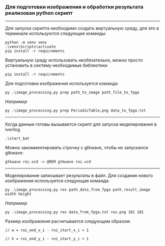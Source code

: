### <b>Для подготовки изображения и обработки результата реализован python скрипт</b>
___
Для запуска скрипта необходимо создать виртуальную среду, для это в терминале используются следующие команды: 
```
python -m venv venv
.\venv\Scripts\activate
pip install -r requirements
```
Виртуальную среду использовать необязательно, можно просто установить в систему необходимые библиотеки

```
pip install -r requirements
```

Для подготовки изображения используется команда:

```
py .\image_processing.py prep path_to_image path_file_to_fpga
```
_Например_
```
py .\image_processing.py prep PeriodicTable.png data_to_fpga.txt
```
---
Когда данные готовы вызывается скрипт для запуска моделирования в iverilog
```
.\start_bat
```
Можно закомментировать строчку с gtkwave, чтобы не запускался gtkwave:
```
gtkwave roi.vcd -> @REM gtkwave roi.vcd
```
---
Моделирование записывает результаты в файл. Для создания нового изображения используется следующая команда:
```
py .\image_processing.py res path_data_from_fpga path_result_image width height
```
_Например_
```
py .\image_processing.py res data_from_fpga.txt res.png 101 101
```

Размер изображения расчитывается следующим образом:
```
// w = roi_end_x_i - roi_start_x_i + 1

// h = roi_end_y_i - roi_start_y_i + 1
```
